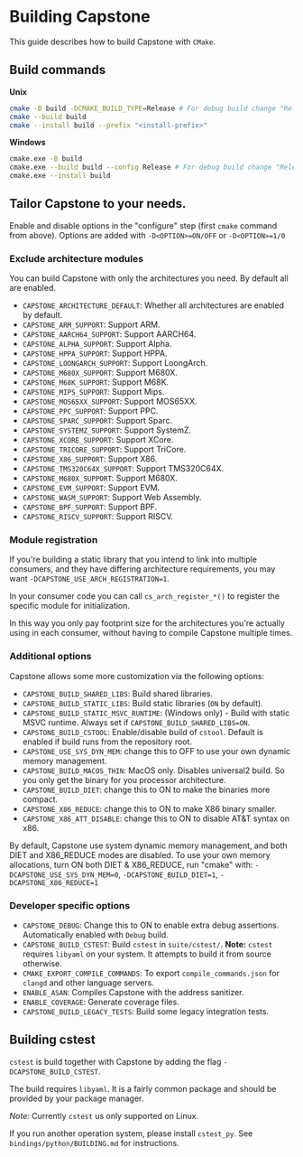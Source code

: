 # Building Capstone

This guide describes how to build Capstone with `CMake`.

## Build commands

**Unix**

```bash
cmake -B build -DCMAKE_BUILD_TYPE=Release # For debug build change "Release" to "Debug"
cmake --build build
cmake --install build --prefix "<install-prefix>"
```

**Windows**

```bash
cmake.exe -B build
cmake.exe --build build --config Release # For debug build change "Release" to "Debug"
cmake.exe --install build
```

## Tailor Capstone to your needs.

Enable and disable options in the "configure" step (first `cmake` command from above).
Options are added with `-D<OPTION>=ON/OFF` or `-D<OPTION>=1/0`

### Exclude architecture modules

You can build Capstone with only the architectures you need.
By default all are enabled.

- `CAPSTONE_ARCHITECTURE_DEFAULT`: Whether all architectures are enabled by default.
- `CAPSTONE_ARM_SUPPORT`: Support ARM.
- `CAPSTONE_AARCH64_SUPPORT`: Support AARCH64.
- `CAPSTONE_ALPHA_SUPPORT`: Support Alpha.
- `CAPSTONE_HPPA_SUPPORT`: Support HPPA.
- `CAPSTONE_LOONGARCH_SUPPORT`: Support LoongArch.
- `CAPSTONE_M680X_SUPPORT`: Support M680X.
- `CAPSTONE_M68K_SUPPORT`: Support M68K.
- `CAPSTONE_MIPS_SUPPORT`: Support Mips.
- `CAPSTONE_MOS65XX_SUPPORT`: Support MOS65XX.
- `CAPSTONE_PPC_SUPPORT`: Support PPC.
- `CAPSTONE_SPARC_SUPPORT`: Support Sparc.
- `CAPSTONE_SYSTEMZ_SUPPORT`: Support SystemZ.
- `CAPSTONE_XCORE_SUPPORT`: Support XCore.
- `CAPSTONE_TRICORE_SUPPORT`: Support TriCore.
- `CAPSTONE_X86_SUPPORT`: Support X86.
- `CAPSTONE_TMS320C64X_SUPPORT`: Support TMS320C64X.
- `CAPSTONE_M680X_SUPPORT`: Support M680X.
- `CAPSTONE_EVM_SUPPORT`: Support EVM.
- `CAPSTONE_WASM_SUPPORT`: Support Web Assembly.
- `CAPSTONE_BPF_SUPPORT`: Support BPF.
- `CAPSTONE_RISCV_SUPPORT`: Support RISCV.
  
### Module registration

If you're building a static library that you intend to link into multiple consumers,
and they have differing architecture requirements, you may want `-DCAPSTONE_USE_ARCH_REGISTRATION=1`.

In your consumer code you can call `cs_arch_register_*()` to register the specific module for initialization.

In this way you only pay footprint size for the architectures you're actually using in each consumer,
without having to compile Capstone multiple times.

### Additional options

Capstone allows some more customization via the following options:

- `CAPSTONE_BUILD_SHARED_LIBS`: Build shared libraries.
- `CAPSTONE_BUILD_STATIC_LIBS`: Build static libraries (`ON` by default).
- `CAPSTONE_BUILD_STATIC_MSVC_RUNTIME`: (Windows only) - Build with static MSVC runtime. Always set if `CAPSTONE_BUILD_SHARED_LIBS=ON`.
- `CAPSTONE_BUILD_CSTOOL`: Enable/disable build of `cstool`. Default is enabled if build runs from the repository root.
- `CAPSTONE_USE_SYS_DYN_MEM`: change this to OFF to use your own dynamic memory management.
- `CAPSTONE_BUILD_MACOS_THIN`: MacOS only. Disables universal2 build. So you only get the binary for you processor architecture.
- `CAPSTONE_BUILD_DIET`: change this to ON to make the binaries more compact.
- `CAPSTONE_X86_REDUCE`: change this to ON to make X86 binary smaller.
- `CAPSTONE_X86_ATT_DISABLE`: change this to ON to disable AT&T syntax on x86.

By default, Capstone use system dynamic memory management, and both DIET and X86_REDUCE
modes are disabled. To use your own memory allocations, turn ON both DIET &
X86_REDUCE, run "cmake" with: `-DCAPSTONE_USE_SYS_DYN_MEM=0`, `-DCAPSTONE_BUILD_DIET=1`, `-DCAPSTONE_X86_REDUCE=1`

### Developer specific options

- `CAPSTONE_DEBUG`: Change this to ON to enable extra debug assertions. Automatically enabled with `Debug` build.
- `CAPSTONE_BUILD_CSTEST`: Build `cstest` in `suite/cstest/`. **Note:** `cstest` requires `libyaml` on your system. It attempts to build it from source otherwise.
- `CMAKE_EXPORT_COMPILE_COMMANDS`: To export `compile_commands.json` for `clangd` and other language servers.
- `ENABLE_ASAN`: Compiles Capstone with the address sanitizer.
- `ENABLE_COVERAGE`: Generate coverage files.
- `CAPSTONE_BUILD_LEGACY_TESTS`: Build some legacy integration tests.

## Building cstest

`cstest` is build together with Capstone by adding the flag `-DCAPSTONE_BUILD_CSTEST`.

The build requires `libyaml`. It is a fairly common package and should be provided by your package manager.

_Note:_ Currently `cstest` us only supported on Linux.

If you run another operation system, please install `cstest_py`.
See `bindings/python/BUILDING.md` for instructions.
